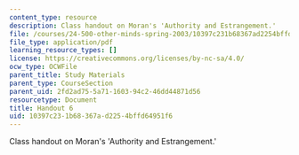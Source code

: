 ```yaml
---
content_type: resource
description: Class handout on Moran's 'Authority and Estrangement.'
file: /courses/24-500-other-minds-spring-2003/10397c231b68367ad2254bffd64951f6_h6_24500s03.pdf
file_type: application/pdf
learning_resource_types: []
license: https://creativecommons.org/licenses/by-nc-sa/4.0/
ocw_type: OCWFile
parent_title: Study Materials
parent_type: CourseSection
parent_uid: 2fd2ad75-5a71-1603-94c2-46dd44871d56
resourcetype: Document
title: Handout 6
uid: 10397c23-1b68-367a-d225-4bffd64951f6
---
```

Class handout on Moran's 'Authority and Estrangement.'